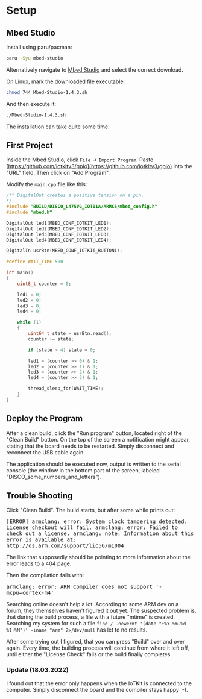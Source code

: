 # Setup

## Mbed Studio

Install using paru/pacman:

```sh
paru -Syu mbed-studio
```

Alternatively navigate to [Mbed Studio](https://os.mbed.com/studio/) and select
the correct download.

On Linux, mark the downloaded file executable:

```sh
chmod 744 Mbed-Studio-1.4.3.sh
```

And then execute it:

```sh
./Mbed-Studio-1.4.3.sh
```

The installation can take quite some time.

## First Project

Inside the Mbed Studio, click `File` -> `Import Program`. Paste
[https://github.com/iotkitv3/gpio](https://github.com/iotkitv3/gpio) into the
"URL" field. Then click on "Add Program".

Modify the `main.cpp` file like this:

```cpp
/** DigitalOut creates a positive tension on a pin.
*/
#include "BUILD/DISCO_L475VG_IOT01A/ARMC6/mbed_config.h"
#include "mbed.h"

DigitalOut led1(MBED_CONF_IOTKIT_LED1);
DigitalOut led2(MBED_CONF_IOTKIT_LED2);
DigitalOut led3(MBED_CONF_IOTKIT_LED3);
DigitalOut led4(MBED_CONF_IOTKIT_LED4);

DigitalIn usrBtn(MBED_CONF_IOTKIT_BUTTON1);

#define WAIT_TIME 500

int main()
{
    uint8_t counter = 0;

    led1 = 0;
    led2 = 0;
    led3 = 0;
    led4 = 0;

    while (1) 
    {
        uint64_t state = usrBtn.read();
        counter += state;

        if (state > 4) state = 0;

        led1 = (counter >> 0) & 1;
        led2 = (counter >> 1) & 1;
        led3 = (counter >> 2) & 1;
        led4 = (counter >> 3) & 1;

        thread_sleep_for(WAIT_TIME);         
    }
}
```

## Deploy the Program

After a clean build, click the "Run program" button, located right of the
"Clean Build" button. On the top of the screen a notification might appear,
stating that the board needs to be restarted. Simply disconnect and reconnect
the USB cable again.

The application should be executed now, output is written to the serial console
(the window in the bottom part of the screen, labeled
"DISCO\_some\_numbers\_and\_letters").

## Trouble Shooting

Click "Clean Build". The build starts, but after some while prints out:

<samp>
[ERROR] armclang: error: System clock tampering detected. License checkout will fail.
armclang: error: Failed to check out a license.
armclang: note:
Information about this error is available at: http://ds.arm.com/support/lic56/m1004
</samp>

The link that supposedly should be pointing to more information about the error
leads to a 404 page.

Then the compilation fails with:

<samp>
armclang: error: ARM Compiler does not support '-mcpu=cortex-m4'
</samp>

Searching online doesn't help a lot. According to some ARM dev on a forum, they
themselves haven't figured it out yet. The suspected problem is, that during
the build process, a file with a future "mtime" is created. Searching my system
for such a file `find / -newermt '(date "+%Y-%m-%d %I:%M")' -iname "arm"
2>/dev/null` has let to no results.

After some trying out I figured, that you can press "Build" over and over
again. Every time, the building process will continue from where it left off,
until either the "License Check" fails or the build finally completes.

### Update (18.03.2022)

I found out that the error only happens when the IoTKit is connected to the
computer. Simply disconnect the board and the compiler stays happy :-).
